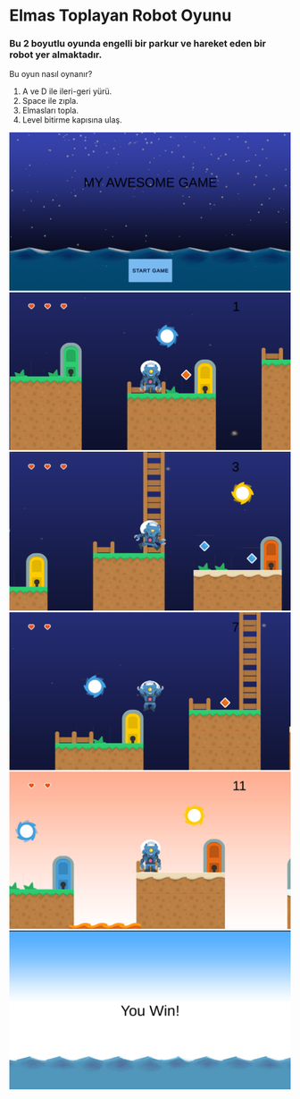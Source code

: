 # Elmas Toplayan Robot Oyunu 
###  Bu 2 boyutlu oyunda engelli bir parkur ve hareket eden bir robot yer almaktadır.
Bu oyun nasıl oynanır?
1.	A ve D ile ileri-geri yürü.
2.  Space ile zıpla.
3.	Elmasları topla.
4.	Level bitirme kapısına ulaş.

![alt text](https://github.com/halimebeyzacicek/OyunveUygulamaAkademisi/blob/main/photos/1.png)
![alt text](https://github.com/halimebeyzacicek/OyunveUygulamaAkademisi/blob/main/photos/2.png)
![alt text](https://github.com/halimebeyzacicek/OyunveUygulamaAkademisi/blob/main/photos/3.png)
![alt text](https://github.com/halimebeyzacicek/OyunveUygulamaAkademisi/blob/main/photos/4.png)
![alt text](https://github.com/halimebeyzacicek/OyunveUygulamaAkademisi/blob/main/photos/5.png)
![alt text](https://github.com/halimebeyzacicek/OyunveUygulamaAkademisi/blob/main/photos/6.png)
